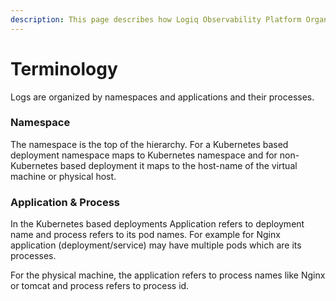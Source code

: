 ```yaml
---
description: This page describes how Logiq Observability Platform Organizes the logs.
---
```


# Terminology

Logs are organized by namespaces and applications and their processes.

### Namespace

The namespace is the top of the hierarchy. For a Kubernetes based deployment namespace maps to Kubernetes namespace and for non-Kubernetes based deployment it maps to the host-name of the virtual machine or physical host.

### Application & Process

In the Kubernetes based deployments Application refers to deployment name and process refers to its pod names. For example for Nginx application \(deployment/service\) may have multiple pods which are its processes. 

For the physical machine, the application refers to process names like Nginx or tomcat and process refers to process id.

